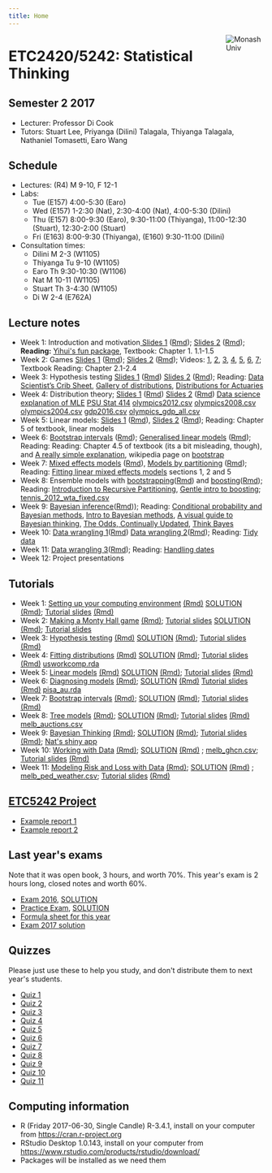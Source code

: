 ```yaml
---
title: Home
---
```


[<img src="img/M.png" style="max-width:15%;min-width:40px;float:right;" alt="Monash Univ" />](https://monash.edu)

# ETC2420/5242: Statistical Thinking

## Semester 2 2017

- Lecturer: Professor Di Cook 
- Tutors: Stuart Lee, Priyanga (Dilini) Talagala, Thiyanga Talagala, Nathaniel Tomasetti, Earo Wang

## Schedule

- Lectures: (R4) M 9-10, F 12-1
- Labs: 
  - Tue (E157) 4:00-5:30 (Earo)
  - Wed (E157) 1-2:30 (Nat), 2:30-4:00 (Nat), 4:00-5:30 (Dilini)
  - Thu (E157) 8:00-9:30 (Earo), 9:30-11:00 (Thiyanga), 11:00-12:30 (Stuart), 12:30-2:00 (Stuart)
  - Fri (E163) 8:00-9:30 (Thiyanga), (E160) 9:30-11:00 (Dilini)
- Consultation times:
  - Dilini M 2-3 (W1105)
  - Thiyanga Tu 9-10 (W1105)
  - Earo Th 9:30-10:30 (W1106)
  - Nat M 10-11 (W1105)
  - Stuart Th 3-4:30 (W1105)
  - Di W 2-4 (E762A)

## Lecture notes

- Week 1: Introduction and motivation[ Slides 1](lectures/week1.class1.html) ([Rmd](lectures/week1.class1.Rmd)); [Slides 2](lectures/week1.class2.html) ([Rmd](lectures/week1.class2.Rmd)); __Reading:__ [Yihui's fun package](https://yihui.name/en/2011/08/the-fun-package-use-r-for-fun/), Textbook: Chapter 1. 1.1-1.5
- Week 2: Games [Slides 1](lectures/week2.class1.html) ([Rmd](lectures/week2.class1.Rmd)); [Slides 2](lectures/week2.class2.html) ([Rmd](lectures/week2.class2.Rmd)); Videos: [1](https://vimeo.com/227187709), [2](https://vimeo.com/227190457), [3](https://vimeo.com/227192379), [4](https://vimeo.com/227350960), [5](https://vimeo.com/227350968), [6](https://vimeo.com/227350985), [7](https://vimeo.com/227350988); Textbook Reading: Chapter 2.1-2.4
- Week 3: Hypothesis testing [Slides 1](lectures/week3.class1.html) ([Rmd](lectures/week3.class1.Rmd)) [Slides 2](lectures/week3.class2.html) ([Rmd](lectures/week3.class2.Rmd)); Reading: [Data Scientist’s Crib Sheet](https://blog.cloudera.com/blog/2015/12/common-probability-distributions-the-data-scientists-crib-sheet/), [Gallery of distributions](http://www.itl.nist.gov/div898/handbook/eda/section3/eda366.htm), [Distributions for Actuaries](http://www.casact.org/pubs/monographs/papers/02-Bahnemann.pdf)
- Week 4: Distribution theory; [Slides 1](lectures/week4.class1.html) ([Rmd](lectures/week4.class1.Rmd)) [Slides 2](lectures/week4.class2.html) ([Rmd](lectures/week4.class2.Rmd))  [Data science explanation of MLE](https://medium.com/towards-data-science/parameter-inference-maximum-likelihood-2382ef895408) [PSU Stat 414](https://onlinecourses.science.psu.edu/stat414/node/191) [olympics2012.csv](data/olympics2012.csv) [olympics2008.csv](data/olympics2008.csv) [olympics2004.csv](data/olympics2004.csv) 
[gdp2016.csv](data/gdp2016.csv) [olympics_gdp_all.csv](data/olympics_gdp_all.csv)
- Week 5: Linear models: [Slides 1](lectures/week5.class1.html) ([Rmd](lectures/week5.class1.Rmd)), [Slides 2](lectures/week5.class2.html) ([Rmd](lectures/week5.class2.Rmd)); Reading: Chapter 5 of textbook, linear models
- Week 6: [Bootstrap intervals](lectures/week6.class1.html) ([Rmd](lectures/week6.class1.Rmd)); [Generalised linear models](lectures/week6.class2.html) ([Rmd](lectures/week6.class2.Rmd)); Reading:  Reading: Chapter 4.5 of textbook (its a bit misleading, though), and [A really simple explanation](http://www.dummies.com/education/science/biology/the-bootstrap-method-for-standard-errors-and-confidence-intervals/),  wikipedia page on [bootstrap](https://en.wikipedia.org/wiki/Bootstrapping_(statistics))
- Week 7: [Mixed effects models](lectures/week7.class1.html) ([Rmd](lectures/week7.class1.Rmd)), [Models by partitioning](lectures/week7.class2.html) ([Rmd](lectures/week7.class2.Rmd)); Reading: [Fitting linear mixed effects models](https://www.jstatsoft.org/article/view/v067i01/v67i01.pdf) sections 1, 2 and 5
- Week 8: Ensemble models with [bootstrapping](lectures/week8.class1.html)([Rmd](lectures/week8.class1.Rmd)) and [boosting](lectures/week8.class2.html)([Rmd](lectures/week8.class2.Rmd)); Reading: [Introduction to Recursive Partitioning](https://cran.r-project.org/web/packages/rpart/vignettes/longintro.pdf), [Gentle intro to boosting](https://www.analyticsvidhya.com/blog/2015/11/quick-introduction-boosting-algorithms-machine-learning/);  [tennis_2012_wta_fixed.csv](data/tennis_2012_wta_fixed.csv)
- Week 9: [Bayesian inference](lectures/week9.class1.html)([Rmd](lectures/week9.class1.Rmd))); Reading: [Conditional probability and Bayesian methods](https://www.analyticsvidhya.com/blog/2017/03/conditional-probability-bayes-theorem/), [Intro to Bayesian methods](https://www.analyticsvidhya.com/blog/2016/06/bayesian-statistics-beginners-simple-english/), [A visual guide to Bayesian thinking](https://www.youtube.com/watch?v=BrK7X_XlGB8), [The Odds, Continually Updated](https://www.nytimes.com/2014/09/30/science/the-odds-continually-updated.html?mcubz=3), [Think Bayes](http://www.greenteapress.com/thinkbayes/thinkbayes.pdf)
- Week 10: [Data wrangling 1](lectures/week10.class1.html)([Rmd](lectures/week10.class1.Rmd)) [Data wrangling 2](lectures/week10.class2.html)([Rmd](lectures/week10.class2.Rmd)); Reading: [Tidy data](https://www.jstatsoft.org/article/view/v059i10/v59i10.pdf)
- Week 11: [Data wrangling 3](lectures/week11.class1.html)([Rmd](lectures/week11.class1.Rmd)); Reading: [Handling dates](https://www.jstatsoft.org/index.php/jss/article/view/v040i03/v40i03.pdf)
- Week 12: Project presentations

## Tutorials

- Week 1: [Setting up your computing environment](labs/lab1.pdf) [(Rmd)](labs/lab1.Rmd) [SOLUTION](labs/lab1_solution.pdf) [(Rmd)](labs/lab1_solution.Rmd); [Tutorial slides](tutorials/lab01/index.html) [(Rmd)](tutorials/lab01/index.Rmd)
- Week 2: [Making a Monty Hall game](labs/lab2.pdf) [(Rmd)](labs/lab2.Rmd); [Tutorial slides](tutorials/lab02/index.html) [SOLUTION](labs/lab2_solution.pdf) [(Rmd)](labs/lab2_solution.Rmd); [Tutorial slides](tutorials/lab02/index.Rmd)
- Week 3: [Hypothesis testing](labs/lab3.pdf) [(Rmd)](labs/lab3.Rmd) [SOLUTION](labs/lab3_solution.pdf) [(Rmd)](labs/lab3_solution.Rmd); [Tutorial slides](tutorials/lab03/index.html) [(Rmd)](tutorials/lab03/index.Rmd)
- Week 4: [Fitting distributions](labs/lab4.pdf) [(Rmd)](labs/lab4.Rmd) [SOLUTION](labs/lab4_solution.pdf) [(Rmd)](labs/lab4_solution.Rmd); [Tutorial slides](tutorials/lab04/index.html) [(Rmd)](tutorials/lab04/index.Rmd) [usworkcomp.rda](labs/usworkcomp.rda)
- Week 5: [Linear models](labs/lab5.pdf) [(Rmd)](labs/lab5.Rmd) [SOLUTION](labs/lab5_solution.pdf) [(Rmd)](labs/lab5_solution.Rmd); [Tutorial slides](tutorials/lab05/index.html) [(Rmd)](tutorials/lab05/index.Rmd)
- Week 6: [Diagnosing models](labs/lab6.pdf) [(Rmd)](labs/lab6.Rmd); [SOLUTION](labs/lab6_solution.pdf) [(Rmd)](labs/lab6_solution.Rmd) [Tutorial slides](tutorials/lab06/index.html) [(Rmd)](tutorials/lab06/index.Rmd) [pisa_au.rda](tutorials/lab06/pisa_au.rda)
- Week 7: [Bootstrap intervals](labs/lab7.pdf) [(Rmd)](labs/lab7.Rmd); [SOLUTION](labs/lab7_solution.pdf) [(Rmd)](labs/lab7_solution.Rmd); [Tutorial slides](tutorials/lab07/index.html) [(Rmd)](tutorials/lab07/index.Rmd)
- Week 8: [Tree models](labs/lab8.pdf) [(Rmd)](labs/lab8.Rmd); [SOLUTION](labs/lab8_solution.pdf) [(Rmd)](labs/lab8_solution.Rmd); [Tutorial slides](tutorials/lab08/index.html) [(Rmd)](tutorials/lab08/index.Rmd) [melb_auctions.csv](labs/melb_auctions.csv)
- Week 9: [Bayesian Thinking](labs/lab9.pdf) [(Rmd)](labs/lab9.Rmd); [SOLUTION](labs/lab9_solution.pdf) [(Rmd)](labs/lab9_solution.Rmd); [Tutorial slides](tutorials/lab09/) [(Rmd)](tutorials/lab09/index.Rmd);  [Nat's shiny app](https://ebsmonash.shinyapps.io/etc2420bayes/)
- Week 10: [Working with Data](labs/lab10.pdf) [(Rmd)](labs/lab10.Rmd); [SOLUTION](labs/lab10_solution.pdf) [(Rmd)](labs/lab10_solution.Rmd) ; [melb_ghcn.csv](labs/melb_ghcn.csv); [Tutorial slides](tutorials/lab10/) [(Rmd)](tutorials/lab10/index.Rmd) 
- Week 11: [Modeling Risk and Loss with Data](labs/lab11.pdf) [(Rmd)](labs/lab11.Rmd); [SOLUTION](labs/lab11_solution.pdf) [(Rmd)](labs/lab11_solution.Rmd) ;  [melb_ped_weather.csv](labs/melb_ped_weather.csv); [Tutorial slides](tutorials/lab11/) [(Rmd)](tutorials/lab11/index.Rmd)

## [ETC5242 Project](project/project.pdf)

- [Example report 1](project/example_report1.pdf)
- [Example report 2](project/example_report2.pdf)

## Last year's exams 

Note that it was open book, 3 hours, and worth 70%. This year's exam is 2 hours long, closed notes and worth 60%.

- [Exam 2016](exam/ETC2420_exam2016.pdf), [SOLUTION](exam/ETC2420_exam2016_solution.pdf)
- [Practice Exam](exam/practice_exam2016_ETC2420_5242.pdf), [SOLUTION](exam/practice_exam2016_ETC2420_5242_solution.pdf)
- [Formula sheet for this year](lectures/ETC2420_FORMULA_SHEET.pdf)
- [Exam 2017 solution](lectures/exam2017_solution.pdf)

## Quizzes 

Please just use these to help you study, and don't distribute them to next year's students.

- [Quiz 1](quizzes/Quiz1.pdf)
- [Quiz 2](quizzes/Quiz2.pdf)
- [Quiz 3](quizzes/Quiz3.pdf)
- [Quiz 4](quizzes/Quiz4.pdf)
- [Quiz 5](quizzes/Quiz5.pdf)
- [Quiz 6](quizzes/Quiz6.pdf)
- [Quiz 7](quizzes/Quiz7.pdf)
- [Quiz 8](quizzes/Quiz8.pdf)
- [Quiz 9](quizzes/Quiz9.pdf)
- [Quiz 10](quizzes/Quiz10.pdf)
- [Quiz 11](quizzes/Quiz11.pdf)

## Computing information

- R (Friday 2017-06-30, Single Candle) R-3.4.1, install on your computer from https://cran.r-project.org
- RStudio Desktop 1.0.143, install on your computer from https://www.rstudio.com/products/rstudio/download/
- Packages will be installed as we need them
